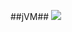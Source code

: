 ##jVM##
![](https://github.com/mcgwinds/javalover/blob/master/%E6%B7%B1%E5%85%A5%E7%90%86%E8%A7%A3JVM.png)
